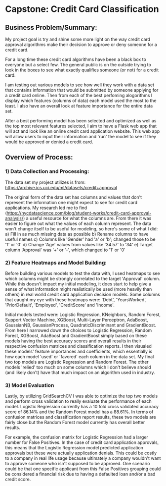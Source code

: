 # Capstone: Credit Card Classification

## Business Problem/Summary:
My project goal is try and shine some more light on the way credit card approval algorithms make their decision to approve or deny someone for a credit card.

For a long time these credit card algorithms have been a black box to everyone but a select few. The general public is on the outside trying to look in the boxes to see what exactly qualifies someone (or not) for a credit card.

I am testing out various models to see how well they work with a data set that contains information that would be submitted by someone applying for a credit card online. Then from each of the best perfoming alogorithms I display which features (columns of data) each model used the most to the least. I also have an overall look at feature importance for the entire data set.

After a best performing model has been selected and optimized as well as the top most relevant features selected, I aim to have a Flask web app that will act and look like an online credit card application website. This web app will allow users to input their information and 'run' the model to see if they would be approved or denied a credit card.

## Overview of Process:

### 1) Data Collection and Processing:
The data set my project utilizes is from: https://archive.ics.uci.edu/ml/datasets/credit+approval

The original form of the data set has columns and values that don't represent the information one might expect to see for credit card applications. 
My research led me to find (https://nycdatascience.com/blog/student-works/credit-card-approval-analysis/) a useful resource for what the columns are. From there it was easier to figure out what the values of each column represent. The data won't change itself to be useful for modeling, so here's some of what I did:
a) Fill in as much missing data as possible
b) Rename columns to have useful names
c) Columns like 'Gender' had 'a' or 'b'; changed those to be '1' or '0'
d) Change 'Age' values from values like '34.57' to '34'
e) Target column 'Approval' was '+' or '-', which changed to '1' or '0'

### 2) Feature Heatmaps and Model Building:
Before building various models to test the data with, I used heatmaps to see which columns might be strongly correlated to the target 'Approval' column. While this doesn't impact my initial modeling, it does start to help give a sense of what information might realistically be used (more heavily than others) in real world credit card application decision models.
Some columns that caught my eye with these heatmaps were: 'Debt', 'YearsWorked', 'PriorDefault', 'Employed', 'CreditScore' and 'Income'.

Initial models tested were: Logistic Regression, KNeighbors, Random Forest, Support Vector Machine, XGBoost, Multi-Layer Perceptron, AdaBoost, GaussianNB, GaussianProcess, QuadraticDiscriminant and GradientBoost. From here I narrowed down the choices to Logistic Regression, Random Forest, XGBoost, AdaBoost and GradientBoost simply based on these models having the best accuracy scores and overall results in their respective confusion matrices and classification reports. I then visualed these models' feature importances and coefficients, which essentially is how each model 'used' or 'favored' each column in the data set. My final two top models are Logistic Regression and Random Forest. The other models 'relied' too much on some columns which I don't believe should (and likely don't) have that much impact on an algorithm used in industry.

### 3) Model Evaluation
Lastly, by utilizing GridSearchCV I was able to optimize the top two models and perform cross validation to really evaluate the performance of each model. Logistic Regression currently has a 10 fold cross validated accuracy score of 86.14% and the Random Forest model has a 88.61%. In terms of confusion matrices and classification report results, these two models are fairly close but the Random Forest model currently has overall better results.

For example, the confusion matrix for Logistic Regression had a larger number for False Positives. In the case of credit card application approvals, this means that the Logistic Regression model predicted application approvals but these were actually application denials. This could be costly to a company in real life usage because ultimately a company wouldn't want to approve someone who isn't supposed to be approved. One scenario could be that one specific applicant from this False Positives grouping could be considered a financial risk due to having a defaulted loan and/or a bad credit score.
